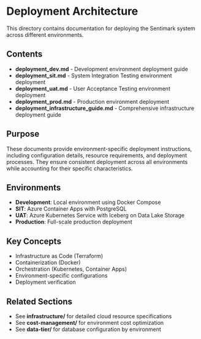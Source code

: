 # Deployment Architecture

This directory contains documentation for deploying the Sentimark system across different environments.

## Contents

- **deployment_dev.md** - Development environment deployment guide
- **deployment_sit.md** - System Integration Testing environment deployment
- **deployment_uat.md** - User Acceptance Testing environment deployment
- **deployment_prod.md** - Production environment deployment
- **deployment_infrastructure_guide.md** - Comprehensive infrastructure deployment guide

## Purpose

These documents provide environment-specific deployment instructions, including configuration details, resource requirements, and deployment processes. They ensure consistent deployment across all environments while accounting for their specific characteristics.

## Environments

- **Development**: Local environment using Docker Compose
- **SIT**: Azure Container Apps with PostgreSQL
- **UAT**: Azure Kubernetes Service with Iceberg on Data Lake Storage
- **Production**: Full-scale production deployment

## Key Concepts

- Infrastructure as Code (Terraform)
- Containerization (Docker)
- Orchestration (Kubernetes, Container Apps)
- Environment-specific configurations
- Deployment verification

## Related Sections

- See **infrastructure/** for detailed cloud resource specifications
- See **cost-management/** for environment cost optimization
- See **data-tier/** for database configuration by environment